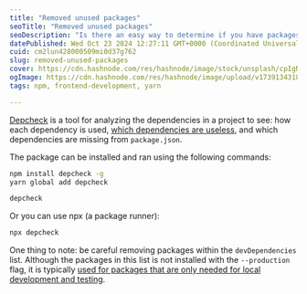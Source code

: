 ```yaml
---
title: "Removed unused packages"
seoTitle: "Removed unused packages"
seoDescription: "Is there an easy way to determine if you have packages in your package.json file that are no longer needed?"
datePublished: Wed Oct 23 2024 12:27:11 GMT+0000 (Coordinated Universal Time)
cuid: cm2lun428000509mi0d37g762
slug: removed-unused-packages
cover: https://cdn.hashnode.com/res/hashnode/image/stock/unsplash/cpIgNaazQ6w/upload/6d11926a98375eeeea5c170b1e03dcac.jpeg
ogImage: https://cdn.hashnode.com/res/hashnode/image/upload/v1739134318927/cc543024-ce62-4cde-bb17-62bfacc26979.jpeg
tags: npm, frontend-development, yarn

---
```


[Depcheck](https://github.com/depcheck/depcheck) is a tool for analyzing the dependencies in a project to see: how each dependency is used, [which dependencies are useless](https://stackoverflow.com/questions/22675725/how-to-find-unused-packages-in-package-json), and which dependencies are missing from `package.json`.

The package can be installed and ran using the following commands:

```bash
npm install depcheck -g
yarn global add depcheck

depcheck
```

Or you can use npx (a package runner):

```bash
npx depcheck
```

One thing to note: be careful removing packages within the `devDependencies` list. Although the packages in this list is not installed with the `--production` flag, it is typically [used for packages that are only needed for local development and testing](https://docs.npmjs.com/specifying-dependencies-and-devdependencies-in-a-package-json-file).